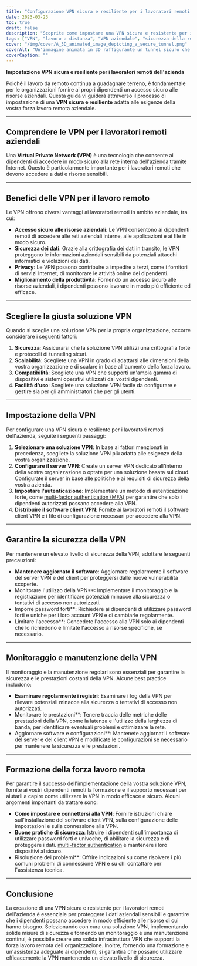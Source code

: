 ```yaml
---
title: "Configurazione VPN sicura e resiliente per i lavoratori remoti dell'azienda"
date: 2023-03-23
toc: true
draft: false
description: "Scoprite come impostare una VPN sicura e resistente per i dipendenti remoti dell'azienda, garantendo un accesso sicuro alle risorse aziendali."
tags: ["VPN", "lavoro a distanza", "VPN aziendale", "sicurezza della rete", "crittografia", "protocolli di tunneling", "Configurazione della VPN", "Server VPN", "Sicurezza VPN", "Manutenzione della VPN", "VPN monitoring", "Soluzione VPN", "autenticazione", "sicurezza dei dati", "privacy", "prestazioni", "scalability", "compatibilità", "formazione dei dipendenti", "migliori pratiche"]
cover: "/img/cover/A_3D_animated_image_depicting_a_secure_tunnel.png"
coverAlt: "Un'immagine animata in 3D raffigurante un tunnel sicuro che collega il computer portatile di un lavoratore remoto a un edificio aziendale, simboleggiando la connessione VPN. Un'icona a forma di scudo si libra sopra il tunnel, a rappresentare la sicurezza e la resilienza."
coverCaption: ""
---
```


**Impostazione VPN sicura e resiliente per i lavoratori remoti dell'azienda**

Poiché il lavoro da remoto continua a guadagnare terreno, è fondamentale per le organizzazioni fornire ai propri dipendenti un accesso sicuro alle risorse aziendali. Questa guida vi guiderà attraverso il processo di impostazione di una **VPN sicura e resiliente** adatta alle esigenze della vostra forza lavoro remota aziendale.

______

## **Comprendere le VPN per i lavoratori remoti aziendali**

Una **Virtual Private Network (VPN)** è una tecnologia che consente ai dipendenti di accedere in modo sicuro alla rete interna dell'azienda tramite Internet. Questo è particolarmente importante per i lavoratori remoti che devono accedere a dati e risorse sensibili.

______

## **Benefici delle VPN per il lavoro remoto**

Le VPN offrono diversi vantaggi ai lavoratori remoti in ambito aziendale, tra cui:

- **Accesso sicuro alle risorse aziendali**: Le VPN consentono ai dipendenti remoti di accedere alle reti aziendali interne, alle applicazioni e ai file in modo sicuro.
- **Sicurezza dei dati**: Grazie alla crittografia dei dati in transito, le VPN proteggono le informazioni aziendali sensibili da potenziali attacchi informatici e violazioni dei dati.
- **Privacy**: Le VPN possono contribuire a impedire a terzi, come i fornitori di servizi Internet, di monitorare le attività online dei dipendenti.
- **Miglioramento della produttività**: Fornendo un accesso sicuro alle risorse aziendali, i dipendenti possono lavorare in modo più efficiente ed efficace.

______

## **Scegliere la giusta soluzione VPN**

Quando si sceglie una soluzione VPN per la propria organizzazione, occorre considerare i seguenti fattori:

1. **Sicurezza**: Assicurarsi che la soluzione VPN utilizzi una crittografia forte e protocolli di tunneling sicuri.
2. **Scalabilità**: Scegliete una VPN in grado di adattarsi alle dimensioni della vostra organizzazione e di scalare in base all'aumento della forza lavoro.
3. **Compatibilità**: Scegliete una VPN che supporti un'ampia gamma di dispositivi e sistemi operativi utilizzati dai vostri dipendenti.
4. **Facilità d'uso**: Scegliete una soluzione VPN facile da configurare e gestire sia per gli amministratori che per gli utenti.

______

## **Impostazione della VPN**

Per configurare una VPN sicura e resiliente per i lavoratori remoti dell'azienda, seguite i seguenti passaggi:

1. **Selezionare una soluzione VPN**: In base ai fattori menzionati in precedenza, scegliete la soluzione VPN più adatta alle esigenze della vostra organizzazione.
2. **Configurare il server VPN**: Create un server VPN dedicato all'interno della vostra organizzazione o optate per una soluzione basata sul cloud. Configurate il server in base alle politiche e ai requisiti di sicurezza della vostra azienda.
3. **Impostare l'autenticazione**: Implementare un metodo di autenticazione forte, come [multi-factor authentication (MFA)](https://simeononsecurity.ch/articles/what-are-the-diferent-kinds-of-factors-in-mfa/) per garantire che solo i dipendenti autorizzati possano accedere alla VPN.
4. **Distribuire il software client VPN**: Fornite ai lavoratori remoti il software client VPN e i file di configurazione necessari per accedere alla VPN.

______

## **Garantire la sicurezza della VPN**

Per mantenere un elevato livello di sicurezza della VPN, adottare le seguenti precauzioni:

- **Mantenere aggiornato il software**: Aggiornare regolarmente il software del server VPN e del client per proteggersi dalle nuove vulnerabilità scoperte.
- Monitorare l'utilizzo della VPN**: Implementare il monitoraggio e la registrazione per identificare potenziali minacce alla sicurezza o tentativi di accesso non autorizzati.
- Imporre password forti**: Richiedere ai dipendenti di utilizzare password forti e uniche per i loro account VPN e di cambiarle regolarmente.
- Limitare l'accesso**: Concedete l'accesso alla VPN solo ai dipendenti che lo richiedono e limitate l'accesso a risorse specifiche, se necessario.

______

## **Monitoraggio e manutenzione della VPN**

Il monitoraggio e la manutenzione regolari sono essenziali per garantire la sicurezza e le prestazioni costanti della VPN. Alcune best practice includono:

- **Esaminare regolarmente i registri**: Esaminare i log della VPN per rilevare potenziali minacce alla sicurezza o tentativi di accesso non autorizzati.
- Monitorare le prestazioni**: Tenere traccia delle metriche delle prestazioni della VPN, come la latenza e l'utilizzo della larghezza di banda, per identificare eventuali problemi e ottimizzare la rete.
- Aggiornare software e configurazioni**: Mantenete aggiornati i software del server e del client VPN e modificate le configurazioni se necessario per mantenere la sicurezza e le prestazioni.

______

## **Formazione della forza lavoro remota**

Per garantire il successo dell'implementazione della vostra soluzione VPN, fornite ai vostri dipendenti remoti la formazione e il supporto necessari per aiutarli a capire come utilizzare la VPN in modo efficace e sicuro. Alcuni argomenti importanti da trattare sono:

- **Come impostare e connettersi alla VPN**: Fornire istruzioni chiare sull'installazione del software client VPN, sulla configurazione delle impostazioni e sulla connessione alla VPN.
- **Buone pratiche di sicurezza**: Istruire i dipendenti sull'importanza di utilizzare password forti e univoche, di abilitare la sicurezza e di proteggere i dati. [multi-factor authentication](https://simeononsecurity.ch/articles/what-are-the-diferent-kinds-of-factors-in-mfa/) e mantenere i loro dispositivi al sicuro.
- Risoluzione dei problemi**: Offrire indicazioni su come risolvere i più comuni problemi di connessione VPN e su chi contattare per l'assistenza tecnica.

______

## **Conclusione**

La creazione di una VPN sicura e resistente per i lavoratori remoti dell'azienda è essenziale per proteggere i dati aziendali sensibili e garantire che i dipendenti possano accedere in modo efficiente alle risorse di cui hanno bisogno. Selezionando con cura una soluzione VPN, implementando solide misure di sicurezza e fornendo un monitoraggio e una manutenzione continui, è possibile creare una solida infrastruttura VPN che supporti la forza lavoro remota dell'organizzazione. Inoltre, fornendo una formazione e un'assistenza adeguate ai dipendenti, si garantirà che possano utilizzare efficacemente la VPN mantenendo un elevato livello di sicurezza.

